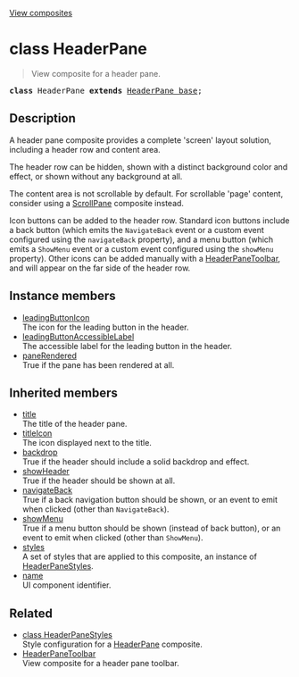 [View composites](../index.md)

# class HeaderPane

> View composite for a header pane.

<pre class="docgen_signature"><b>class</b> HeaderPane <b>extends</b> <a href="HeaderPane_base.md">HeaderPane_base</a>;</pre>

## Description

A header pane composite provides a complete 'screen' layout solution, including a header row and content area.

The header row can be hidden, shown with a distinct background color and effect, or shown without any background at all.

The content area is not scrollable by default. For scrollable 'page' content, consider using a [ScrollPane](ScrollPane.md) composite instead.

Icon buttons can be added to the header row. Standard icon buttons include a back button (which emits the `NavigateBack` event or a custom event configured using the `navigateBack` property), and a menu button (which emits a `ShowMenu` event or a custom event configured using the `showMenu` property). Other icons can be added manually with a [HeaderPaneToolbar](HeaderPaneToolbar.md), and will appear on the far side of the header row.

## Instance members

- [<!--{ref:property}-->leadingButtonIcon](HeaderPane_leadingButtonIcon.md) <!--{refchip:protected}-->\
    The icon for the leading button in the header.
- [<!--{ref:property}-->leadingButtonAccessibleLabel](HeaderPane_leadingButtonAccessibleLabel.md) <!--{refchip:protected}-->\
    The accessible label for the leading button in the header.
- [<!--{ref:property}-->paneRendered](HeaderPane_paneRendered.md) <!--{refchip:protected}-->\
    True if the pane has been rendered at all.

## Inherited members

- [<!--{ref:property}-->title](HeaderPane_base_title.md) \
    The title of the header pane.
- [<!--{ref:property}-->titleIcon](HeaderPane_base_titleIcon.md) \
    The icon displayed next to the title.
- [<!--{ref:property}-->backdrop](HeaderPane_base_backdrop.md) \
    True if the header should include a solid backdrop and effect.
- [<!--{ref:property}-->showHeader](HeaderPane_base_showHeader.md) \
    True if the header should be shown at all.
- [<!--{ref:property}-->navigateBack](HeaderPane_base_navigateBack.md) \
    True if a back navigation button should be shown, or an event to emit when clicked (other than `NavigateBack`).
- [<!--{ref:property}-->showMenu](HeaderPane_base_showMenu.md) \
    True if a menu button should be shown (instead of back button), or an event to emit when clicked (other than `ShowMenu`).
- [<!--{ref:property}-->styles](HeaderPane_base_styles.md) \
    A set of styles that are applied to this composite, an instance of [HeaderPaneStyles](HeaderPaneStyles.md).
- [<!--{ref:property}-->name](HeaderPane_base_name.md) \
    UI component identifier.

## Related

- [<!--{ref:class}-->class HeaderPaneStyles](HeaderPaneStyles.md) \
    Style configuration for a [HeaderPane](HeaderPane.md) composite.
- [<!--{ref:class}-->HeaderPaneToolbar](HeaderPaneToolbar.md) \
    View composite for a header pane toolbar.